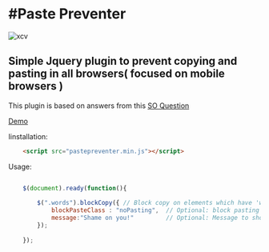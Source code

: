 #Paste Preventer
=====================

<p align="center">
 
![xcv](https://user-images.githubusercontent.com/11364402/28755333-5f413874-756d-11e7-826a-8d0b38eb8abd.jpeg)

</p>

Simple Jquery plugin to prevent copying and pasting in all browsers( focused on mobile browsers )
----------------------------------------------------------------------------------------------------
This plugin is based on answers from this [SO Question]( http://stackoverflow.com/questions/32796176/prevent-user-from-copying-text-on-browsers )


[Demo]( http://jsfiddle.net/pv6r0x1a/2/ )





Iinstallation:

```html
    <script src="pastepreventer.min.js"></script>
```



Usage:
```javascript

    $(document).ready(function(){
    
        $(".words").blockCopy({ // Block copy on elements which have 'words' class
            blockPasteClass : "noPasting",  // Optional: block pasting on inputs (or textareas) which have 'noPasting' class
            message:"Shame on you!"         // Optional: Message to show if user tried to paste
        });
        
    });

```
